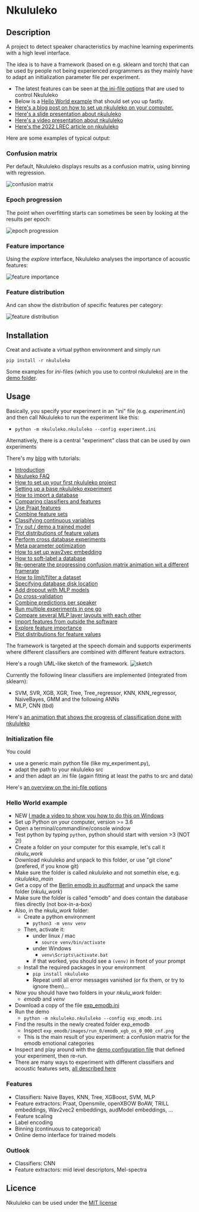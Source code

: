 # Nkululeko

## Description
A project to detect speaker characteristics by machine learning experiments with a high level interface.

The idea is to have a framework (based on e.g. sklearn and torch) that can be used by people not being experienced programmers as they mainly have to adapt an initialization parameter file per experiment.

* The latest features can be seen at [the ini-file options](./ini_file.md) that are used to control Nkululeko
* Below is a [Hello World example](#helloworld) that should set you up fastly.
* [Here's a blog post on how to set up nkululeko on your computer.](http://blog.syntheticspeech.de/2021/08/30/how-to-set-up-your-first-nkululeko-project/)
* [Here's a slide presentation about nkululeko](docs/nkululeko.pdf)
* [Here's a video presentation about nkululeko](https://www.youtube.com/watch?v=Ueuetnu7d7M)
* [Here's the 2022 LREC article on nkululeko](http://felix.syntheticspeech.de/publications/Nkululeko_LREC.pdf)

Here are some examples of typical output:

### Confusion matrix
Per default, Nkululeko displays results as a  confusion matrix, using binning with regression.

![confusion matrix](images/conf_mat.png)

### Epoch progression
The point when overfitting starts can sometimes be seen by looking at the results per epoch:

![epoch progression](images/epoch_progression.png)

### Feature importance
Using the *explore* interface, Nkululeko analyses the importance of acoustic features:

![feature importance](images/feat_importance.png)

### Feature distribution
And can show the distribution of specific features per category:

![feature distribution](images/feat_dist.png)

## Installation

Creat and activate a virtual python environment and simply run
```
pip install -r nkululeko
```

Some examples for *ini*-files (which you use to control nkululeko) are in the [demo folder](https://github.com/felixbur/nkululeko/tree/main/demos).



## Usage
Basically, you specify your experiment in an "ini" file (e.g. *experiment.ini*) and then call Nkululeko to run the experiment like this:
  * ```python -m nkululeko.nkululeko --config experiment.ini```

Alternatively, there is a central "experiment" class that can be used by own experiments

There's my [blog](http://blog.syntheticspeech.de/?s=nkululeko) with tutorials:
* [Introduction](http://blog.syntheticspeech.de/2021/08/04/machine-learning-experiment-framework/)
* [Nkulueko FAQ](http://blog.syntheticspeech.de/2022/07/07/nkululeko-faq/)
* [How to set up your first nkululeko project](http://blog.syntheticspeech.de/2021/08/30/how-to-set-up-your-first-nkululeko-project/)
* [Setting up a base nkululeko experiment](http://blog.syntheticspeech.de/2021/10/05/setting-up-a-base-nkululeko-experiment/)
* [How to import a database](http://blog.syntheticspeech.de/2022/01/27/nkululeko-how-to-import-a-database/) 
* [Comparing classifiers and features](http://blog.syntheticspeech.de/2021/10/05/nkululeko-comparing-classifiers-and-features/)
* [Use Praat features](http://blog.syntheticspeech.de/2022/06/27/how-to-use-selected-features-from-praat-with-nkululeko/)
* [Combine feature sets](http://blog.syntheticspeech.de/2022/06/30/how-to-combine-feature-sets-with-nkululeko/)
* [Classifying continuous variables](http://blog.syntheticspeech.de/2022/01/26/nkululeko-classifying-continuous-variables/) 
* [Try out / demo a trained model](http://blog.syntheticspeech.de/2022/01/24/nkululeko-try-out-demo-a-trained-model/) 
* [Plot distributions of feature values](http://blog.syntheticspeech.de/2023/02/16/nkululeko-how-to-plot-distributions-of-feature-values/)
* [Perform cross database experiments](http://blog.syntheticspeech.de/2021/10/05/nkululeko-perform-cross-database-experiments/)
* [Meta parameter optimization](http://blog.syntheticspeech.de/2021/09/03/perform-optimization-with-nkululeko/)
* [How to set up wav2vec embedding](http://blog.syntheticspeech.de/2021/12/03/how-to-set-up-wav2vec-embedding-for-nkululeko/)
* [How to soft-label a database](http://blog.syntheticspeech.de/2022/01/24/how-to-soft-label-a-database-with-nkululeko/) 
* [Re-generate the progressing confusion matrix animation wit a different framerate](demos/plot_faster_anim.py)
* [How to limit/filter a dataset](http://blog.syntheticspeech.de/2022/02/22/how-to-limit-a-dataset-with-nkululeko/)
* [Specifying database disk location](http://blog.syntheticspeech.de/2022/02/21/specifying-database-disk-location-with-nkululeko/) 
* [Add dropout with MLP models](http://blog.syntheticspeech.de/2022/02/25/adding-dropout-to-mlp-models-with-nkululeko/)
* [Do cross-validation](http://blog.syntheticspeech.de/2022/03/23/how-to-do-cross-validation-with-nkululeko/)
* [Combine predictions per speaker](http://blog.syntheticspeech.de/2022/03/24/how-to-combine-predictions-per-speaker-with-nkululeko/)
* [Run multiple experiments in one go](http://blog.syntheticspeech.de/2022/03/28/how-to-run-multiple-experiments-in-one-go-with-nkululeko/)
* [Compare several MLP layer layouts with each other](http://blog.syntheticspeech.de/2022/04/11/how-to-compare-several-mlp-layer-layouts-with-each-other/)
* [Import features from outside the software](http://blog.syntheticspeech.de/2022/10/18/how-to-import-features-from-outside-the-nkululeko-software/)
* [Explore feature importance](http://blog.syntheticspeech.de/2023/02/20/nkululeko-show-feature-importance/)
*  [Plot distributions for feature values](http://blog.syntheticspeech.de/2023/02/16/nkululeko-how-to-plot-distributions-of-feature-values/)


The framework is targeted at the speech domain and supports experiments where different classifiers are combined with different feature extractors.

Here's a rough UML-like sketch of the framework.
![sketch](images/class_diagram.png)

Currently the following linear classifiers are implemented (integrated from sklearn):
* SVM, SVR, XGB, XGR, Tree, Tree_regressor, KNN, KNN_regressor, NaiveBayes, GMM
  and the following ANNs
* MLP, CNN (tbd)

Here's [an animation that shows the progress of classification done with nkululeko](https://youtu.be/6Y0M382GjvM)

### Initialization file
You could 
* use a generic main python file (like my_experiment.py), 
* adapt the path to your nkululeko src 
* and then adapt an .ini file (again fitting at least the paths to src and data)
  
Here's [an overview on the ini-file options](./ini_file.md)

### <a name="helloworld">Hello World example</a>
* NEW [I made a video to show you how to do this on Windows](https://www.youtube.com/watch?v=ytbCnM2iQnc)
* Set up Python on your computer, version >= 3.6
* Open a terminal/commandline/console window
* Test python by typing ```python```, python should start with version >3 (NOT 2!)
* Create a folder on your computer for this example, let's call it *nkulu_work*
* Download nkululeko and unpack to this folder, or use "git clone" (prefered, if you know git)  
* Make sure the folder is called *nkululeko* and not somethin else, e.g. *nkululeko_main*
* Get a copy of the [Berlin emodb in audformat](https://tubcloud.tu-berlin.de/s/8Td8kf8NXpD9aKM) and unpack the same folder (*nkulu_work*)
* Make sure the folder is called "emodb" and does contain the database files directly (not box-in-a-box)
* Also, in the *nkulu_work* folder: 
  * Create a python environment
    * ```python3 -m venv venv```
  * Then, activate it:
    * under linux / mac
      * ```source venv/bin/activate```
    * under Windows
      * ```venv\Scripts\activate.bat```
    * if that worked, you should see a ```(venv)``` in front of your prompt
  * Install the required packages in your environment
    * ```pip install nkululeko```
    * Repeat until all error messages vanished (or fix them, or try to ignore them)...
* Now you should have two folders in your *nkulu_work* folder:
  * *emodb* and *venv*
* Download a copy of the file [exp_emodb.ini](demos/exp_emodb.ini)
* Run the demo
  * ```python -m nkululeko.nkululeko --config exp_emodb.ini```
* Find the results in the newly created folder exp_emodb 
  * Inspect ```exp_emodb/images/run_0/emodb_xgb_os_0_000_cnf.png```
  * This is the main result of you experiment: a confusion matrix for the emodb emotional categories
* Inspect and play around with the [demo configuration file](demos/exp_emodb.ini) that defined your experiment, then re-run.
* There are many ways to experiment with different classifiers and acoustic features sets, [all described here](https://github.com/felixbur/nkululeko/blob/main/ini_file.md)
  
### Features
* Classifiers: Naive Bayes, KNN, Tree, XGBoost, SVM, MLP
* Feature extractors: Praat, Opensmile, openXBOW BoAW, TRILL embeddings, Wav2vec2 embeddings, audModel embeddings, ...
* Feature scaling
* Label encoding
* Binning (continuous to categorical)
* Online demo interface for trained models 

### Outlook
* Classifiers: CNN
* Feature extractors: mid level descriptors, Mel-spectra

## Licence
Nkululeko can be used under the [MIT license](https://choosealicense.com/licenses/mit/)
